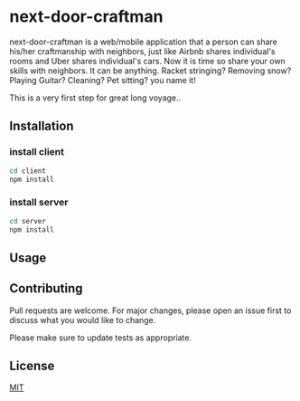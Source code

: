 # next-door-craftman

next-door-craftman is a web/mobile application that a person can share his/her craftmanship with neighbors, just like Airbnb shares individual's rooms and Uber shares individual's cars. Now it is time so share your own skills with neighbors. It can be anything. Racket stringing? Removing snow? Playing Guitar? Cleaning? Pet sitting? you name it!

This is a very first step for great long voyage..

## Installation

### install client

```bash
cd client
npm install
```

### install server
```bash
cd server
npm install
```

## Usage



## Contributing
Pull requests are welcome. For major changes, please open an issue first to discuss what you would like to change.

Please make sure to update tests as appropriate.

## License
[MIT](https://choosealicense.com/licenses/mit/)
